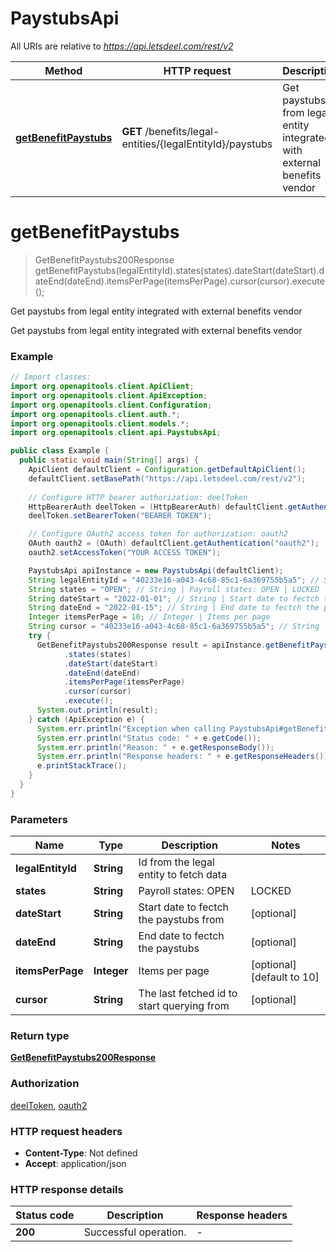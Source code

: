 # PaystubsApi

All URIs are relative to *https://api.letsdeel.com/rest/v2*

| Method | HTTP request | Description |
|------------- | ------------- | -------------|
| [**getBenefitPaystubs**](PaystubsApi.md#getBenefitPaystubs) | **GET** /benefits/legal-entities/{legalEntityId}/paystubs | Get paystubs from legal entity integrated with external benefits vendor |


<a id="getBenefitPaystubs"></a>
# **getBenefitPaystubs**
> GetBenefitPaystubs200Response getBenefitPaystubs(legalEntityId).states(states).dateStart(dateStart).dateEnd(dateEnd).itemsPerPage(itemsPerPage).cursor(cursor).execute();

Get paystubs from legal entity integrated with external benefits vendor

Get paystubs from legal entity integrated with external benefits vendor

### Example
```java
// Import classes:
import org.openapitools.client.ApiClient;
import org.openapitools.client.ApiException;
import org.openapitools.client.Configuration;
import org.openapitools.client.auth.*;
import org.openapitools.client.models.*;
import org.openapitools.client.api.PaystubsApi;

public class Example {
  public static void main(String[] args) {
    ApiClient defaultClient = Configuration.getDefaultApiClient();
    defaultClient.setBasePath("https://api.letsdeel.com/rest/v2");
    
    // Configure HTTP bearer authorization: deelToken
    HttpBearerAuth deelToken = (HttpBearerAuth) defaultClient.getAuthentication("deelToken");
    deelToken.setBearerToken("BEARER TOKEN");

    // Configure OAuth2 access token for authorization: oauth2
    OAuth oauth2 = (OAuth) defaultClient.getAuthentication("oauth2");
    oauth2.setAccessToken("YOUR ACCESS TOKEN");

    PaystubsApi apiInstance = new PaystubsApi(defaultClient);
    String legalEntityId = "40233e16-a043-4c68-85c1-6a369755b5a5"; // String | Id from the legal entity to fetch data
    String states = "OPEN"; // String | Payroll states: OPEN | LOCKED | CLOSED (OPEN doesn't have `employees` info)
    String dateStart = "2022-01-01"; // String | Start date to fectch the paystubs from
    String dateEnd = "2022-01-15"; // String | End date to fectch the paystubs
    Integer itemsPerPage = 10; // Integer | Items per page
    String cursor = "40233e16-a043-4c68-85c1-6a369755b5a5"; // String | The last fetched id to start querying from
    try {
      GetBenefitPaystubs200Response result = apiInstance.getBenefitPaystubs(legalEntityId)
            .states(states)
            .dateStart(dateStart)
            .dateEnd(dateEnd)
            .itemsPerPage(itemsPerPage)
            .cursor(cursor)
            .execute();
      System.out.println(result);
    } catch (ApiException e) {
      System.err.println("Exception when calling PaystubsApi#getBenefitPaystubs");
      System.err.println("Status code: " + e.getCode());
      System.err.println("Reason: " + e.getResponseBody());
      System.err.println("Response headers: " + e.getResponseHeaders());
      e.printStackTrace();
    }
  }
}
```

### Parameters

| Name | Type | Description  | Notes |
|------------- | ------------- | ------------- | -------------|
| **legalEntityId** | **String**| Id from the legal entity to fetch data | |
| **states** | **String**| Payroll states: OPEN | LOCKED | CLOSED (OPEN doesn&#39;t have &#x60;employees&#x60; info) | [optional] [enum: OPEN, LOCKED, CLOSED] |
| **dateStart** | **String**| Start date to fectch the paystubs from | [optional] |
| **dateEnd** | **String**| End date to fectch the paystubs | [optional] |
| **itemsPerPage** | **Integer**| Items per page | [optional] [default to 10] |
| **cursor** | **String**| The last fetched id to start querying from | [optional] |

### Return type

[**GetBenefitPaystubs200Response**](GetBenefitPaystubs200Response.md)

### Authorization

[deelToken](../README.md#deelToken), [oauth2](../README.md#oauth2)

### HTTP request headers

 - **Content-Type**: Not defined
 - **Accept**: application/json

### HTTP response details
| Status code | Description | Response headers |
|-------------|-------------|------------------|
| **200** | Successful operation. |  -  |

